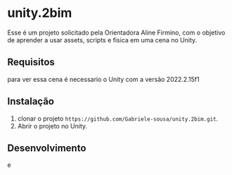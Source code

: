 # unity.2bim
Esse é um projeto solicitado pela Orientadora Aline Firmino, com o objetivo de aprender a usar assets, scripts e fisica em uma cena no Unity.

## Requisitos 
para ver essa cena é necessario o Unity com a versão 2022.2.15f1

## Instalação 
1. clonar o projeto `https://github.com/Gabriele-sousa/unity.2bim.git`.
2. Abrir o projeto no Unity.

## Desenvolvimento
e
